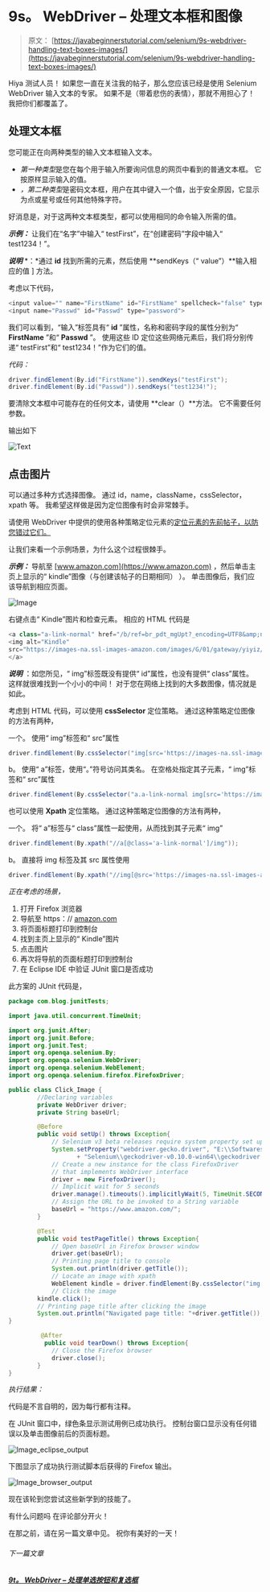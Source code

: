 # 9s。 WebDriver – 处理文本框和图像

> 原文： [https://javabeginnerstutorial.com/selenium/9s-webdriver-handling-text-boxes-images/](https://javabeginnerstutorial.com/selenium/9s-webdriver-handling-text-boxes-images/)

Hiya 测试人员！ 如果您一直在关注我的帖子，那么您应该已经是使用 Selenium WebDriver 输入文本的专家。 如果不是（带着悲伤的表情），那就不用担心了！ 我把你们都覆盖了。

## 处理文本框

您可能正在向两种类型的输入文本框输入文本。

*   *第一种类型*是您在每个用于输入所要询问信息的网页中看到的普通文本框。 它按原样显示输入的值。
*   *，第二种类型*是密码文本框，用户在其中键入一个值，出于安全原因，它显示为点或星号或任何其他特殊字符。

好消息是，对于这两种文本框类型，都可以使用相同的命令输入所需的值。

***示例：*** 让我们在“名字”中输入“ testFirst”，在“创建密码”字段中输入“ test1234！”。

***说明*** *：*通过 **id** 找到所需的元素，然后使用 **sendKeys（“ value”）**输入相应的值 ] 方法。

考虑以下代码，

```java
<input value="" name="FirstName" id="FirstName" spellcheck="false" type="text">
<input name="Passwd" id="Passwd" type="password">
```

我们可以看到，“输入”标签具有“ **id** ”属性，名称和密码字段的属性分别为“ **FirstName** ”和“ **Passwd** ”。 使用这些 ID 定位这些网络元素后，我们将分别传递“ testFirst”和“ test1234！”作为它们的值。

*代码：*

```java
driver.findElement(By.id("FirstName")).sendKeys("testFirst");
driver.findElement(By.id("Passwd")).sendKeys("test1234!");
```

要清除文本框中可能存在的任何文本，请使用 **clear（）**方法。 它不需要任何参数。

输出如下

![Text](img/0cf941611e44e7775d4a9e608d216712.png)    

## 点击图片

可以通过多种方式选择图像。 通过 id，name，className，cssSelector，xpath 等。 我希望这样做是因为定位图像有时会非常棘手。

请使用 WebDriver 中提供的使用各种策略定位元素的[定位元素的先前帖子，以防您错过它们。](https://javabeginnerstutorial.com/selenium/9j-webdriver-locating-elements-1/)

让我们来看一个示例场景，为什么这个过程很棘手。

***示例：*** 导航至 [www.amazon.com](https://www.amazon.com) ，然后单击主页上显示的“ kindle”图像（与创建该帖子的日期相同） ）。 单击图像后，我们应该导航到相应页面。

![Image](img/e8b6c97eab0095fb2fb26ac8a0fb070a.png)

右键点击“ Kindle”图片和检查元素。 相应的 HTML 代码是

```java
<a class="a-link-normal" href="/b/ref=br_pdt_mgUpt?_encoding=UTF8&amp;node=6669702011&amp;pf_rd_m=ATVPDKIKX0DER&amp;pf_rd_s=&amp;pf_rd_r=5VQBXJP2N17GX77H0TN9&amp;pf_rd_t=36701&amp;pf_rd_p=9c7b479f-fe0c-48f3-a1ab-c19df6492672&amp;pf_rd_i=desktop">
<img alt="Kindle" 
src="https://images-na.ssl-images-amazon.com/images/G/01/gateway/yiyiz/Kindle._CB300901238_.png" width="292px" height="292px">
</a> 
```

***说明*** ：如您所见，“ img”标签既没有提供“ id”属性，也没有提供“ class”属性。 这样就很难找到一个小小的中间！ 对于您在网络上找到的大多数图像，情况就是如此。

考虑到 HTML 代码，可以使用 **cssSelector** 定位策略。 通过这种策略定位图像的方法有两种，

一个。 使用“ img”标签和“ src”属性

```java
driver.findElement(By.cssSelector("img[src='https://images-na.ssl-images-amazon.com/images/G/01/gateway/yiyiz/Kindle._CB300901238_.png']"));
```

b。 使用“ a”标签，使用“。”符号访问其类名。 在空格处指定其子元素，“ img”标签和“ src”属性

```java
driver.findElement(By.cssSelector("a.a-link-normal img[src='https://images-na.ssl-images-amazon.com/images/G/01/gateway/yiyiz/Kindle._CB300901238_.png']"));
```

也可以使用 **Xpath** 定位策略。 通过这种策略定位图像的方法有两种，

一个。 将“ a”标签与“ class”属性一起使用，从而找到其子元素“ img”

```java
driver.findElement(By.xpath("//a[@class='a-link-normal']/img"));
```

b。 直接将 img 标签及其 src 属性使用

```java
driver.findElement(By.xpath("//img[@src='https://images-na.ssl-images-amazon.com/images/G/01/gateway/yiyiz/Kindle._CB300901238_.png']"));
```

*正在考虑的场景，*

1.  打开 Firefox 浏览器
2.  导航至 https：// [amazon.com](https://www.amazon.com)
3.  将页面标题打印到控制台
4.  找到主页上显示的“ Kindle”图片
5.  点击图片
6.  再次将导航的页面标题打印到控制台
7.  在 Eclipse IDE 中验证 JUnit 窗口是否成功

此方案的 JUnit 代码是，

```java
package com.blog.junitTests;

import java.util.concurrent.TimeUnit;

import org.junit.After;
import org.junit.Before;
import org.junit.Test;
import org.openqa.selenium.By;
import org.openqa.selenium.WebDriver;
import org.openqa.selenium.WebElement;
import org.openqa.selenium.firefox.FirefoxDriver;

public class Click_Image {
        //Declaring variables
        private WebDriver driver; 
        private String baseUrl;

        @Before
        public void setUp() throws Exception{
            // Selenium v3 beta releases require system property set up
            System.setProperty("webdriver.gecko.driver", "E:\\Softwares\\"
                   + "Selenium\\geckodriver-v0.10.0-win64\\geckodriver.exe");
            // Create a new instance for the class FirefoxDriver
            // that implements WebDriver interface
            driver = new FirefoxDriver();
            // Implicit wait for 5 seconds
            driver.manage().timeouts().implicitlyWait(5, TimeUnit.SECONDS);
            // Assign the URL to be invoked to a String variable
            baseUrl = "https://www.amazon.com/";
        }

        @Test
        public void testPageTitle() throws Exception{
            // Open baseUrl in Firefox browser window
            driver.get(baseUrl);
            // Printing page title to console
            System.out.println(driver.getTitle());
            // Locate an image with xpath
            WebElement kindle = driver.findElement(By.cssSelector("img[src='https://images-na.ssl-images-amazon.com/images/G/01/gateway/yiyiz/Kindle._CB300901238_.png']"));
            // Click the image
	    kindle.click();
	    // Printing page title after clicking the image
	    System.out.println("Navigated page title: "+driver.getTitle());        
}

         @After
          public void tearDown() throws Exception{
            // Close the Firefox browser
            driver.close();
        }
}
```

*执行结果：*

代码是不言自明的，因为每行都有注释。

在 JUnit 窗口中，绿色条显示测试用例已成功执行。 控制台窗口显示没有任何错误以及单击图像前后的页面标题。

![Image_eclipse_output](img/9b68bb9dc7e43c44056f5c8a0b41fe75.png)

下图显示了成功执行测试脚本后获得的 Firefox 输出。

![Image_browser_output](img/5a950207260065d079d6d163e6fd6762.png)

现在该轮到您尝试这些新学到的技能了。

有什么问题吗 在评论部分开火！

在那之前，请在另一篇文章中见。 祝你有美好的一天！

###### 下一篇文章

##### [9t。 WebDriver – 处理单选按钮和复选框](https://javabeginnerstutorial.com/selenium/9t-webdriver-handling-radio-buttons-checkboxes/ "9t. WebDriver – Handling radio buttons and checkboxes")